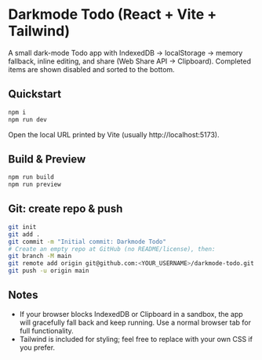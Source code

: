 # Darkmode Todo (React + Vite + Tailwind)

A small dark-mode Todo app with IndexedDB → localStorage → memory fallback, inline editing,
and share (Web Share API → Clipboard). Completed items are shown disabled and sorted to the bottom.

## Quickstart

```bash
npm i
npm run dev
```

Open the local URL printed by Vite (usually http://localhost:5173).

## Build & Preview

```bash
npm run build
npm run preview
```

## Git: create repo & push

```bash
git init
git add .
git commit -m "Initial commit: Darkmode Todo"
# Create an empty repo at GitHub (no README/license), then:
git branch -M main
git remote add origin git@github.com:<YOUR_USERNAME>/darkmode-todo.git
git push -u origin main
```

## Notes

- If your browser blocks IndexedDB or Clipboard in a sandbox, the app will gracefully fall back
  and keep running. Use a normal browser tab for full functionality.
- Tailwind is included for styling; feel free to replace with your own CSS if you prefer.
